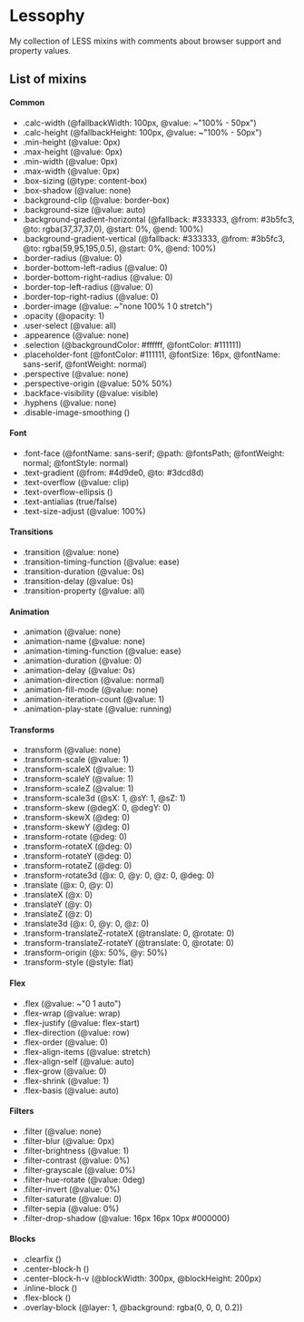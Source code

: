Lessophy
===================

My collection of LESS mixins with comments about browser support and property values.

## List of mixins

#### Common

* .calc-width (@fallbackWidth: 100px, @value: ~"100% - 50px")
* .calc-height (@fallbackHeight: 100px, @value: ~"100% - 50px")
* .min-height (@value: 0px)
* .max-height (@value: 0px)
* .min-width (@value: 0px)
* .max-width (@value: 0px)
* .box-sizing (@type: content-box)
* .box-shadow (@value: none)
* .background-clip (@value: border-box)
* .background-size (@value: auto)
* .background-gradient-horizontal (@fallback: #333333, @from: #3b5fc3, @to: rgba(37,37,37,0), @start: 0%, @end: 100%)
* .background-gradient-vertical (@fallback: #333333, @from: #3b5fc3, @to: rgba(59,95,195,0.5), @start: 0%, @end: 100%)
* .border-radius (@value: 0)
* .border-bottom-left-radius (@value: 0)
* .border-bottom-right-radius (@value: 0)
* .border-top-left-radius (@value: 0)
* .border-top-right-radius (@value: 0)
* .border-image (@value: ~"none 100% 1 0 stretch")
* .opacity (@opacity: 1)
* .user-select (@value: all)
* .appearence (@value: none)
* .selection (@backgroundColor: #ffffff, @fontColor: #111111)
* .placeholder-font (@fontColor: #111111, @fontSize: 16px, @fontName: sans-serif, @fontWeight: normal)
* .perspective (@value: none)
* .perspective-origin (@value: 50% 50%)
* .backface-visibility (@value: visible)
* .hyphens (@value: none)
* .disable-image-smoothing ()

#### Font

* .font-face (@fontName: sans-serif; @path: @fontsPath; @fontWeight: normal; @fontStyle: normal)
* .text-gradient (@from: #4d9de0, @to: #3dcd8d)
* .text-overflow (@value: clip)
* .text-overflow-ellipsis ()
* .text-antialias (true/false)
* .text-size-adjust (@value: 100%)

#### Transitions

* .transition (@value: none)
* .transition-timing-function (@value: ease)
* .transition-duration (@value: 0s)
* .transition-delay (@value: 0s)
* .transition-property (@value: all)

#### Animation

* .animation (@value: none)
* .animation-name (@value: none)
* .animation-timing-function (@value: ease)
* .animation-duration (@value: 0)
* .animation-delay (@value: 0s)
* .animation-direction (@value: normal)
* .animation-fill-mode (@value: none)
* .animation-iteration-count (@value: 1)
* .animation-play-state (@value: running)

#### Transforms

* .transform (@value: none)
* .transform-scale (@value: 1)
* .transform-scaleX (@value: 1)
* .transform-scaleY (@value: 1)
* .transform-scaleZ (@value: 1)
* .transform-scale3d (@sX: 1, @sY: 1, @sZ: 1)
* .transform-skew (@degX: 0, @degY: 0)
* .transform-skewX (@deg: 0)
* .transform-skewY (@deg: 0)
* .transform-rotate (@deg: 0)
* .transform-rotateX (@deg: 0)
* .transform-rotateY (@deg: 0)
* .transform-rotateZ (@deg: 0)
* .transform-rotate3d (@x: 0, @y: 0, @z: 0, @deg: 0)
* .translate (@x: 0, @y: 0)
* .translateX (@x: 0)
* .translateY (@y: 0)
* .translateZ (@z: 0)
* .translate3d (@x: 0, @y: 0, @z: 0)
* .transform-translateZ-rotateX (@translate: 0, @rotate: 0)
* .transform-translateZ-rotateY (@translate: 0, @rotate: 0)
* .transform-origin (@x: 50%, @y: 50%)
* .transform-style (@style: flat)

#### Flex

* .flex (@value: ~"0 1 auto")
* .flex-wrap (@value: wrap)
* .flex-justify (@value: flex-start)
* .flex-direction (@value: row)
* .flex-order (@value: 0)
* .flex-align-items (@value: stretch)
* .flex-align-self (@value: auto)
* .flex-grow (@value: 0)
* .flex-shrink (@value: 1)
* .flex-basis (@value: auto)

#### Filters

* .filter (@value: none)
* .filter-blur (@value: 0px)
* .filter-brightness (@value: 1)
* .filter-contrast (@value: 0%)
* .filter-grayscale (@value: 0%)
* .filter-hue-rotate (@value: 0deg)
* .filter-invert (@value: 0%)
* .filter-saturate (@value: 0)
* .filter-sepia (@value: 0%)
* .filter-drop-shadow (@value: 16px 16px 10px #000000)

#### Blocks

* .clearfix ()
* .center-block-h ()
* .center-block-h-v (@blockWidth: 300px, @blockHeight: 200px)
* .inline-block ()
* .flex-block ()
* .overlay-block (@layer: 1, @background: rgba(0, 0, 0, 0.2))